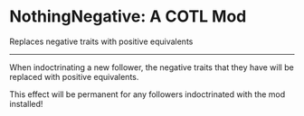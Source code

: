 # NothingNegative: A COTL Mod

Replaces negative traits with positive equivalents

---

When indoctrinating a new follower, the negative traits that they have will be replaced with positive equivalents.

This effect will be permanent for any followers indoctrinated with the mod installed!